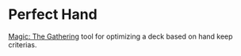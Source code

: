 # Perfect Hand

[Magic: The Gathering](https://magic.wizards.com) tool for optimizing a deck based on hand keep criterias.